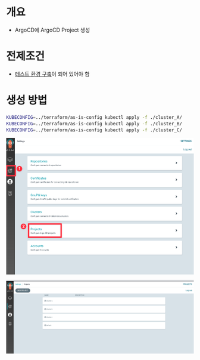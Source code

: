 # 개요
* ArgoCD에 ArgoCD Project 생성

# 전제조건
* [테스트 환경 구축](../terraform/)이 되어 있어야 함

# 생성 방법

```sh
KUBECONFIG=../terraform/as-is-config kubectl apply -f ./cluster_A/
KUBECONFIG=../terraform/as-is-config kubectl apply -f ./cluster_B/
KUBECONFIG=../terraform/as-is-config kubectl apply -f ./cluster_C/
```

![](../imgs/argocd_project_1.png)

![](../imgs/argocd_project_2.png)
